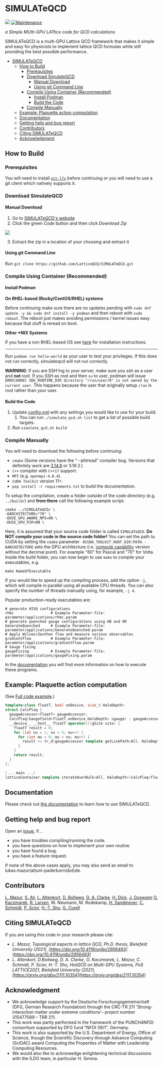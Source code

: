 # SIMULATeQCD


[![](https://img.shields.io/badge/docs-dev-blue.svg)](https://latticeqcd.github.io/SIMULATeQCD)
[![Maintenance](https://img.shields.io/badge/Maintained%3F-yes-green.svg)](https://github.com/LatticeQCD/SIMULATeQCD/commits/main)


*a SImple MUlti-GPU LATtice code for QCD calculations*


SIMULATeQCD is a multi-GPU Lattice QCD framework that makes it simple and easy for physicists to implement lattice QCD formulas while still providing the best possible performance.

- [SIMULATeQCD](#simulateqcd)
  - [How to Build](#how-to-build)
    - [Prerequisites](#prerequisites)
    - [Download SimulateQCD](#download-simulateqcd)
      - [Manual Download](#manual-download)
      - [Using git Command Line](#using-git-command-line)
    - [Compile Using Container (Recommended)](#compile-using-container-recommended)
      - [Install Podman](#install-podman)
      - [Build the Code](#build-the-code)
    - [Compile Manually](#compile-manually)
  - [Example: Plaquette action computation](#example-plaquette-action-computation)
  - [Documentation](#documentation)
  - [Getting help and bug report](#getting-help-and-bug-report)
  - [Contributors](#contributors)
  - [Citing SIMULATeQCD](#citing-simulateqcd)
  - [Acknowledgment](#acknowledgment)

## How to Build

### Prerequisites

You will need to install [`git-lfs`](https://git-lfs.github.com/) before continuing or you will need to use a git client which natively supports it.

### Download SimulateQCD

#### Manual Download

1. Go to [SIMULATeQCD's website](https://github.com/LatticeQCD/SIMULATeQCD)
2. Click the green *Code* button and then click *Download Zip*

![](images/2023-04-15-06-03-10.png)

3. Extract the zip in a location of your choosing and extract it

#### Using git Command Line

Run `git clone https://github.com/LatticeQCD/SIMULATeQCD.git`

### Compile Using Container (Recommended)

#### Install Podman

**On RHEL-based (Rocky/CentOS/RHEL) systems**

Before continuing make sure there are no updates pending with `sudo dnf update -y && sudo dnf install -y podman` and then reboot with `sudo reboot`. The reboot just makes avoiding permissions / kernel issues easy because that stuff is reread on boot. 

**Other \*NIX Systems**

If you have a non RHEL-based OS see [here](https://podman.io/getting-started/installation.html#linux-distributions) for installation instructions.

------------

Run `podman run hello-world` as your user to test your privileges. If this does not run correctly, simulateqcd will not run correctly.

**WARNING**: If you are SSH'ing to your server, make sure you ssh as a user and **not** root. If you SSH as root and then `su` to user, podman will issue `ERRO[0000] XDG_RUNTIME_DIR directory "/run/user/0" is not owned by the current user`. This happens because the user that originally setup `/run` is root rather than your user.

#### Build the Code

1. Update [config.yml](./config.yml) with any settings you would like to use for your build.
   1. You can run `./simulate_qcd.sh list` to get a list of possible build targets.
2. Run `simulate_qcd.sh build`

### Compile Manually

You will need to download the following before continuing:

* `cmake` (Some versions have the "--phtread" compiler bug. Versions that definitely work are [3.14.6](https://gitlab.kitware.com/cmake/cmake/tree/v3.14.6) or 3.19.2.)
* `C++` compiler with `C++17` support.
* `MPI` (e.g. `openmpi-4.0.4`).
* `CUDA Toolkit` version 11+. 
* `pip install -r requirements.txt` to build the documentation.

To setup the compilation, create a folder outside of the code directory (e.g. `../build/`) and **from there** call the following example script: 
```shell
cmake ../SIMULATeQCD/ \
-DARCHITECTURE="70" \
-DUSE_GPU_AWARE_MPI=ON \
-DUSE_GPU_P2P=ON \
``` 
Here, it is assumed that your source code folder is called `SIMULATeQCD`. **Do NOT compile your code in the source code folder!**
You can set the path to CUDA by setting the `cmake` parameter `-DCUDA_TOOLKIT_ROOT_DIR:PATH`.
`-DARCHITECTURE` sets the GPU architecture (i.e. [compute capability](https://en.wikipedia.org/wiki/CUDA#GPUs_supported) version without the decimal point). For example "60" for Pascal and "70" for Volta. 
Inside the build folder, you can now begin to use `make` to compile your executables, e.g. 
```shell
make NameOfExecutable
```
If you would like to speed up the compiling process, add the option `-j`, which will compile in parallel using all available CPU threads. You can also specify the number of threads manually using, for example, `-j 4`.

Popular production-ready executables are:
```Shell
# generate HISQ configurations
rhmc                 # Example Parameter-file: parameter/applications/rhmc.param
# generate quenched gauge configurations using HB and OR
GenerateQuenched     # Example Parameter-file: parameter/applications/GenerateQuenched.param
# Apply Wilson/Zeuthen flow and measure various observables
gradientFlow         # Example Parameter-file: parameter/applications/gradientFlow.param
# Gauge fixing
gaugeFixing          # Example Parameter-file: parameter/applications/gaugeFixing.param
```
In the [documentation](https://latticeqcd.github.io/SIMULATeQCD/03_applications/applications.html) you will find more information on how to execute these programs.

## Example: Plaquette action computation

(See [Full code example](https://github.com/LatticeQCD/SIMULATeQCD/blob/main/src/examples/main_plaquette.cu).)

```C++
template<class floatT, bool onDevice, size_t HaloDepth>
struct CalcPlaq {
  gaugeAccessor<floatT> gaugeAccessor;
  CalcPlaq(Gaugefield<floatT,onDevice,HaloDepth> &gauge) : gaugeAccessor(gauge.getAccessor()){}
  __device__ __host__ floatT operator()(gSite site) {
    floatT result = 0;
    for (int nu = 1; nu < 4; nu++) {
      for (int mu = 0; mu < nu; mu++) {
        result += tr_d(gaugeAccessor.template getLinkPath<All, HaloDepth>(site, mu, nu, Back(mu), Back(nu)));
      }
    }
    return result;
  }
};

(... main ...)
latticeContainer.template iterateOverBulk<All, HaloDepth>(CalcPlaq<floatT, HaloDepth>(gauge))
```


## Documentation

Please check out [the documentation](https://latticeqcd.github.io/SIMULATeQCD) to learn how to use SIMULATeQCD.

## Getting help and bug report
Open an [issue](https://github.com/LatticeQCD/SIMULATeQCD/issues), if...
- you have troubles compiling/running the code.
- you have questions on how to implement your own routine.
- you have found a bug.
- you have a feature request.

If none of the above cases apply, you may also send an email to lukas.mazur(at)uni-paderborn(dot)de.


## Contributors

[L. Mazur](https://github.com/lukas-mazur), 
[S. Ali](https://github.com/Sajidali1031), 
[L. Altenkort](https://github.com/luhuhis), 
[D. Bollweg](https://github.com/dbollweg), 
[D. A. Clarke](https://github.com/clarkedavida), 
[H. Dick](https://github.com/redweasel),
[J. Goswami](https://github.com/jishnuxx)
[O. Kaczmarek](https://github.com/olaf-kaczmarek), 
[R. Larsen](https://github.com/RasmusNL), 
M. Neumann,
M. Rodekamp, 
[H. Sandmeyer](https://github.com/hsandmeyer), 
[C. Schmidt](https://github.com/schmidt74), 
[P. Scior](https://github.com/philomat), 
[H.-T. Shu](https://github.com/haitaoshu), 
[G. Curell](https://github.com/grantcurell/)

## Citing SIMULATeQCD

If you are using this code in your research please cite:

- *L. Mazur, Topological aspects in lattice QCD, Ph.D. thesis, Bielefeld University (2021), [https://doi.org/10.4119/unibi/2956493](https://doi.org/10.4119/unibi/2956493)*
- *L. Altenkort, D.Bollweg, D. A. Clarke, O. Kaczmarek, L. Mazur, C. Schmidt, P. Scior, H.-T. Shu, HotQCD on Multi-GPU Systems, PoS LATTICE2021, Bielefeld University (2021), [https://arxiv.org/abs/2111.10354](https://arxiv.org/abs/2111.10354)*

## Acknowledgment

- We acknowledge support by the Deutsche Forschungsgemeinschaft (DFG, German Research Foundation) through the CRC-TR 211 
'Strong-interaction matter under extreme conditions'– project number 315477589 – TRR 211.
- This work was partly performed in the framework of the PUNCH4NFDI consortium supported by DFG fund "NFDI 39/1", Germany.
- This work is also supported by the U.S. Department of Energy, Office of Science, though the Scientific Discovery through Advance 
Computing (SciDAC) award Computing the Properties of Matter with Leadership Computing Resources.
- We would also like to acknowedge enlightening technical discussions with the ILDG team, in particular H. Simma. 
